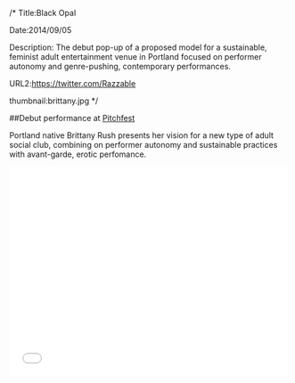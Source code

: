 /*
Title:Black Opal

Date:2014/09/05

Description:  The debut pop-up of a proposed model for a sustainable, feminist adult entertainment venue in Portland focused on performer autonomy and genre-pushing, contemporary performances.

URL2:https://twitter.com/Razzable

thumbnail:brittany.jpg
 */

##Debut performance at [Pitchfest](http://calagator.org/events/1250466915) 

Portland native Brittany Rush presents her vision for a new type of adult social club, combining on performer autonomy and sustainable practices with avant-garde, erotic perfomance. 



<iframe src="//player.vimeo.com/video/106017995" width="500" height="375" frameborder="0" webkitallowfullscreen mozallowfullscreen allowfullscreen></iframe>
